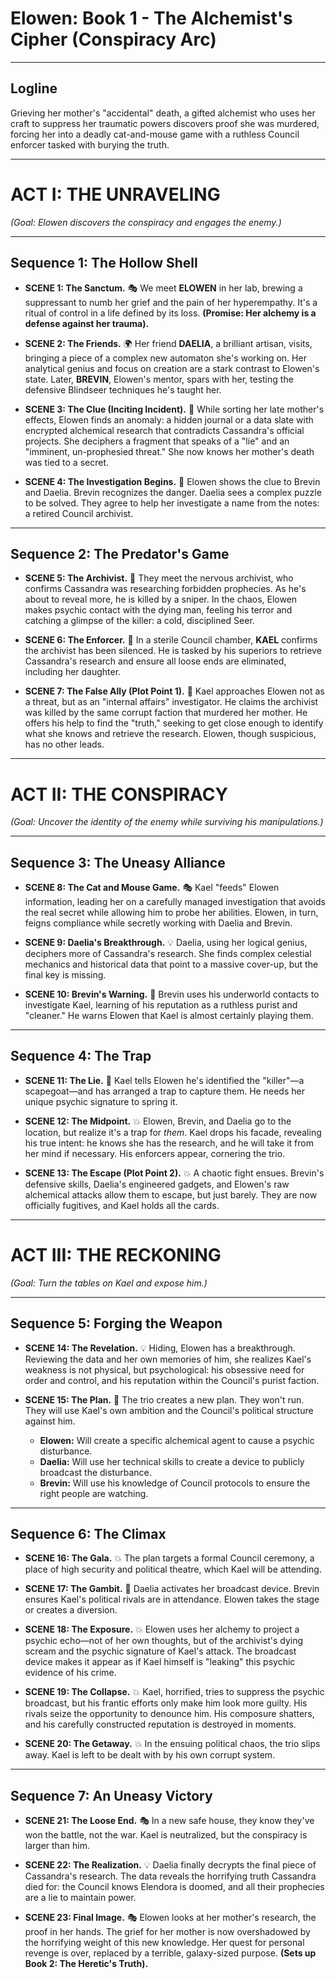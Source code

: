 # Elowen: Book 1 - The Alchemist's Cipher (Conspiracy Arc)

---
## **Logline**

Grieving her mother's "accidental" death, a gifted alchemist who uses her craft to suppress her traumatic powers discovers proof she was murdered, forcing her into a deadly cat-and-mouse game with a ruthless Council enforcer tasked with burying the truth.

---
# **ACT I: THE UNRAVELING**
*(Goal: Elowen discovers the conspiracy and engages the enemy.)*

---
## **Sequence 1: The Hollow Shell**

*   **SCENE 1: The Sanctum.** 🎭 We meet **ELOWEN** in her lab, brewing a suppressant to numb her grief and the pain of her hyperempathy. It's a ritual of control in a life defined by its loss. **(Promise: Her alchemy is a defense against her trauma).**

*   **SCENE 2: The Friends.** 🌍 Her friend **DAELIA**, a brilliant artisan, visits, bringing a piece of a complex new automaton she's working on. Her analytical genius and focus on creation are a stark contrast to Elowen's state. Later, **BREVIN**, Elowen's mentor, spars with her, testing the defensive Blindseer techniques he's taught her.

*   **SCENE 3: The Clue (Inciting Incident).** 🤫 While sorting her late mother's effects, Elowen finds an anomaly: a hidden journal or a data slate with encrypted alchemical research that contradicts Cassandra's official projects. She deciphers a fragment that speaks of a "lie" and an "imminent, un-prophesied threat." She now knows her mother's death was tied to a secret.

*   **SCENE 4: The Investigation Begins.** 🤝 Elowen shows the clue to Brevin and Daelia. Brevin recognizes the danger. Daelia sees a complex puzzle to be solved. They agree to help her investigate a name from the notes: a retired Council archivist.

---
## **Sequence 2: The Predator's Game**

*   **SCENE 5: The Archivist.** 🎯 They meet the nervous archivist, who confirms Cassandra was researching forbidden prophecies. As he's about to reveal more, he is killed by a sniper. In the chaos, Elowen makes psychic contact with the dying man, feeling his terror and catching a glimpse of the killer: a cold, disciplined Seer.

*   **SCENE 6: The Enforcer.** 🤫 In a sterile Council chamber, **KAEL** confirms the archivist has been silenced. He is tasked by his superiors to retrieve Cassandra's research and ensure all loose ends are eliminated, including her daughter.

*   **SCENE 7: The False Ally (Plot Point 1).** 🎯 Kael approaches Elowen not as a threat, but as an "internal affairs" investigator. He claims the archivist was killed by the same corrupt faction that murdered her mother. He offers his help to find the "truth," seeking to get close enough to identify what she knows and retrieve the research. Elowen, though suspicious, has no other leads.

---
# **ACT II: THE CONSPIRACY**
*(Goal: Uncover the identity of the enemy while surviving his manipulations.)*

---
## **Sequence 3: The Uneasy Alliance**

*   **SCENE 8: The Cat and Mouse Game.** 🎭 Kael "feeds" Elowen information, leading her on a carefully managed investigation that avoids the real secret while allowing him to probe her abilities. Elowen, in turn, feigns compliance while secretly working with Daelia and Brevin.

*   **SCENE 9: Daelia's Breakthrough.** 💡 Daelia, using her logical genius, deciphers more of Cassandra's research. She finds complex celestial mechanics and historical data that point to a massive cover-up, but the final key is missing.

*   **SCENE 10: Brevin's Warning.** 🤫 Brevin uses his underworld contacts to investigate Kael, learning of his reputation as a ruthless purist and "cleaner." He warns Elowen that Kael is almost certainly playing them.

---
## **Sequence 4: The Trap**

*   **SCENE 11: The Lie.** 🎯 Kael tells Elowen he's identified the "killer"—a scapegoat—and has arranged a trap to capture them. He needs her unique psychic signature to spring it.

*   **SCENE 12: The Midpoint.** 💥 Elowen, Brevin, and Daelia go to the location, but realize it's a trap for *them*. Kael drops his facade, revealing his true intent: he knows she has the research, and he will take it from her mind if necessary. His enforcers appear, cornering the trio.

*   **SCENE 13: The Escape (Plot Point 2).** 💥 A chaotic fight ensues. Brevin's defensive skills, Daelia's engineered gadgets, and Elowen's raw alchemical attacks allow them to escape, but just barely. They are now officially fugitives, and Kael holds all the cards.

---
# **ACT III: THE RECKONING**
*(Goal: Turn the tables on Kael and expose him.)*

---
## **Sequence 5: Forging the Weapon**

*   **SCENE 14: The Revelation.** 💡 Hiding, Elowen has a breakthrough. Reviewing the data and her own memories of him, she realizes Kael's weakness is not physical, but psychological: his obsessive need for order and control, and his reputation within the Council's purist faction.

*   **SCENE 15: The Plan.** 🤝 The trio creates a new plan. They won't run. They will use Kael's own ambition and the Council's political structure against him.
    *   **Elowen:** Will create a specific alchemical agent to cause a psychic disturbance.
    *   **Daelia:** Will use her technical skills to create a device to publicly broadcast the disturbance.
    - **Brevin:** Will use his knowledge of Council protocols to ensure the right people are watching.

---
## **Sequence 6: The Climax**

*   **SCENE 16: The Gala.** 💥 The plan targets a formal Council ceremony, a place of high security and political theatre, which Kael will be attending.

*   **SCENE 17: The Gambit.** 🎯 Daelia activates her broadcast device. Brevin ensures Kael's political rivals are in attendance. Elowen takes the stage or creates a diversion.

*   **SCENE 18: The Exposure.** 💥 Elowen uses her alchemy to project a psychic echo—not of her own thoughts, but of the archivist's dying scream and the psychic signature of Kael's attack. The broadcast device makes it appear as if Kael himself is "leaking" this psychic evidence of his crime.

*   **SCENE 19: The Collapse.** 💥 Kael, horrified, tries to suppress the psychic broadcast, but his frantic efforts only make him look more guilty. His rivals seize the opportunity to denounce him. His composure shatters, and his carefully constructed reputation is destroyed in moments.

*   **SCENE 20: The Getaway.** 💥 In the ensuing political chaos, the trio slips away. Kael is left to be dealt with by his own corrupt system.

---
## **Sequence 7: An Uneasy Victory**

*   **SCENE 21: The Loose End.** 🎭 In a new safe house, they know they've won the battle, not the war. Kael is neutralized, but the conspiracy is larger than him.

*   **SCENE 22: The Realization.** 💡 Daelia finally decrypts the final piece of Cassandra's research. The data reveals the horrifying truth Cassandra died for: the Council knows Elendora is doomed, and all their prophecies are a lie to maintain power.

*   **SCENE 23: Final Image.** 🎭 Elowen looks at her mother's research, the proof in her hands. The grief for her mother is now overshadowed by the horrifying weight of this new knowledge. Her quest for personal revenge is over, replaced by a terrible, galaxy-sized purpose. **(Sets up Book 2: The Heretic's Truth).** 